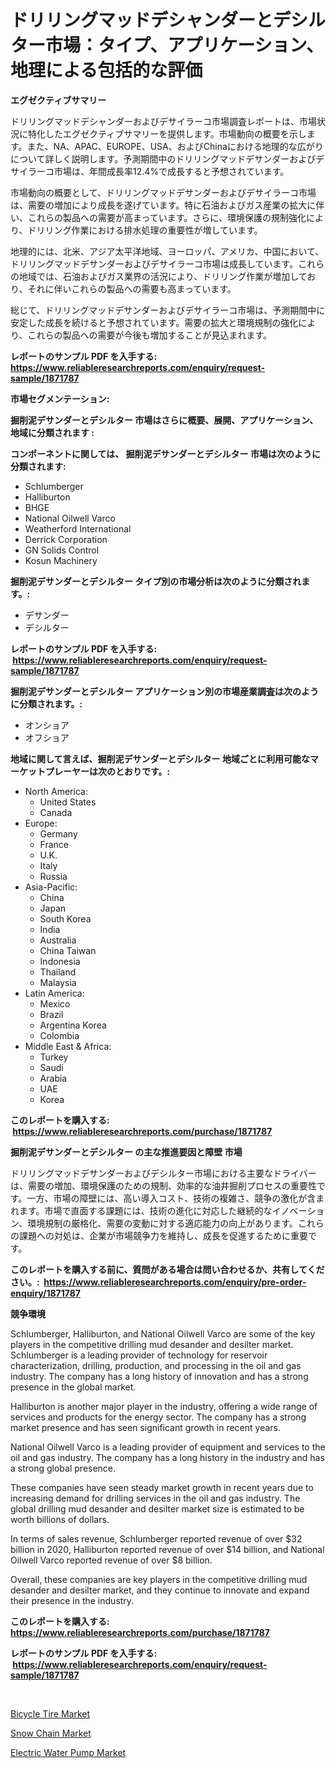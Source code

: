 <p><h1>ドリリングマッドデシャンダーとデシルター市場：タイプ、アプリケーション、地理による包括的な評価</h1></p><p><strong>エグゼクティブサマリー</strong></p>
<p><p>ドリリングマッドデシャンダーおよびデサイラーコ市場調査レポートは、市場状況に特化したエグゼクティブサマリーを提供します。市場動向の概要を示します。また、NA、APAC、EUROPE、USA、およびChinaにおける地理的な広がりについて詳しく説明します。予測期間中のドリリングマッドデサンダーおよびデサイラーコ市場は、年間成長率12.4%で成長すると予想されています。</p><p>市場動向の概要として、ドリリングマッドデサンダーおよびデサイラーコ市場は、需要の増加により成長を遂げています。特に石油およびガス産業の拡大に伴い、これらの製品への需要が高まっています。さらに、環境保護の規制強化により、ドリリング作業における排水処理の重要性が増しています。</p><p>地理的には、北米、アジア太平洋地域、ヨーロッパ、アメリカ、中国において、ドリリングマッドデサンダーおよびデサイラーコ市場は成長しています。これらの地域では、石油およびガス業界の活況により、ドリリング作業が増加しており、それに伴いこれらの製品への需要も高まっています。</p><p>総じて、ドリリングマッドデサンダーおよびデサイラーコ市場は、予測期間中に安定した成長を続けると予想されています。需要の拡大と環境規制の強化により、これらの製品への需要が今後も増加することが見込まれます。</p></p>
<p><strong>レポートのサンプル PDF を入手する: <a href="https://www.reliableresearchreports.com/enquiry/request-sample/1871787">https://www.reliableresearchreports.com/enquiry/request-sample/1871787</a></strong></p>
<p><strong>市場セグメンテーション:</strong></p>
<p><strong> 掘削泥デサンダーとデシルター 市場はさらに概要、展開、アプリケーション、地域に分類されます :</strong></p>
<p><strong>コンポーネントに関しては、 掘削泥デサンダーとデシルター 市場は次のように分類されます: &nbsp;</strong></p>
<p><ul><li>Schlumberger</li><li>Halliburton</li><li>BHGE</li><li>National Oilwell Varco</li><li>Weatherford International</li><li>Derrick Corporation</li><li>GN Solids Control</li><li>Kosun Machinery</li></ul></p>
<p><strong> 掘削泥デサンダーとデシルター タイプ別の市場分析は次のように分類されます。:</strong></p>
<p><ul><li>デサンダー</li><li>デシルター</li></ul></p>
<p><strong>レポートのサンプル PDF を入手する: &nbsp;<a href="https://www.reliableresearchreports.com/enquiry/request-sample/1871787">https://www.reliableresearchreports.com/enquiry/request-sample/1871787</a></strong></p>
<p><strong> 掘削泥デサンダーとデシルター アプリケーション別の市場産業調査は次のように分類されます。:</strong></p>
<p><ul><li>オンショア</li><li>オフショア</li></ul></p>
<p><strong>地域に関して言えば、掘削泥デサンダーとデシルター 地域ごとに利用可能なマーケットプレーヤーは次のとおりです。:</strong></p>
<p><ul>
    <li>
        North America:
        <ul>
            <li>United States</li>
            <li>Canada</li>
        </ul>
    </li>
    <li>
        Europe:
        <ul>
            <li>Germany</li>
            <li>France</li>
            <li>U.K.</li>
            <li>Italy</li>
            <li>Russia</li>
        </ul>
    </li>
    <li>
        Asia-Pacific:
        <ul>
            <li>China</li>
            <li>Japan</li>
            <li>South Korea</li>
            <li>India</li>
            <li>Australia</li>
            <li>China Taiwan</li>
            <li>Indonesia</li>
            <li>Thailand</li>
            <li>Malaysia</li>
        </ul>
    </li>
    <li>
        Latin America:
        <ul>
            <li>Mexico</li>
            <li>Brazil</li>
            <li>Argentina Korea</li>
            <li>Colombia</li>
        </ul>
    </li>
    <li>
        Middle East & Africa:
        <ul>
            <li>Turkey</li>
            <li>Saudi</li>
            <li>Arabia</li>
            <li>UAE</li>
            <li>Korea</li>
        </ul>
    </li>
    </ul></p>
<p><strong>このレポートを購入する: &nbsp;<a href="https://www.reliableresearchreports.com/purchase/1871787">https://www.reliableresearchreports.com/purchase/1871787</a></strong></p>
<p><strong>掘削泥デサンダーとデシルター の主な推進要因と障壁 市場</strong></p>
<p><p>ドリリングマッドデサンダーおよびデシルター市場における主要なドライバーは、需要の増加、環境保護のための規制、効率的な油井掘削プロセスの重要性です。一方、市場の障壁には、高い導入コスト、技術の複雑さ、競争の激化が含まれます。市場で直面する課題には、技術の進化に対応した継続的なイノベーション、環境規制の厳格化、需要の変動に対する適応能力の向上があります。これらの課題への対処は、企業が市場競争力を維持し、成長を促進するために重要です。</p></p>
<p><strong>このレポートを購入する前に、質問がある場合は問い合わせるか、共有してください。:&nbsp; <a href="https://www.reliableresearchreports.com/enquiry/pre-order-enquiry/1871787">https://www.reliableresearchreports.com/enquiry/pre-order-enquiry/1871787</a></strong></p>
<p><strong>競争環境</strong></p>
<p><p>Schlumberger, Halliburton, and National Oilwell Varco are some of the key players in the competitive drilling mud desander and desilter market. Schlumberger is a leading provider of technology for reservoir characterization, drilling, production, and processing in the oil and gas industry. The company has a long history of innovation and has a strong presence in the global market.</p><p>Halliburton is another major player in the industry, offering a wide range of services and products for the energy sector. The company has a strong market presence and has seen significant growth in recent years.</p><p>National Oilwell Varco is a leading provider of equipment and services to the oil and gas industry. The company has a long history in the industry and has a strong global presence.</p><p>These companies have seen steady market growth in recent years due to increasing demand for drilling services in the oil and gas industry. The global drilling mud desander and desilter market size is estimated to be worth billions of dollars.</p><p>In terms of sales revenue, Schlumberger reported revenue of over $32 billion in 2020, Halliburton reported revenue of over $14 billion, and National Oilwell Varco reported revenue of over $8 billion.</p><p>Overall, these companies are key players in the competitive drilling mud desander and desilter market, and they continue to innovate and expand their presence in the industry.</p></p>
<p><strong>このレポートを購入する: &nbsp; <a href="https://www.reliableresearchreports.com/purchase/1871787">https://www.reliableresearchreports.com/purchase/1871787</a></strong></p>
<p><strong>レポートのサンプル PDF を入手する: &nbsp;<a href="https://www.reliableresearchreports.com/enquiry/request-sample/1871787">https://www.reliableresearchreports.com/enquiry/request-sample/1871787</a></strong><strong></strong></p>
<p>&nbsp;</p>
<p><p><a href="https://metal-farmhouse-e95.notion.site/Bicycle-Tire-Market-Size-and-Examines-its-Market-Scope-with-a-Primary-Focus-on-Growth-Opportunitie-3f1b3577bb8346248cd9a873652fc6eb">Bicycle Tire Market</a></p><p><a href="https://crocus-run-b5a.notion.site/Snow-Chain-Market-Size-Global-Industry-Overview-Market-Segmentation-and-Forecast-2024-to-2031-2f654226df994eb9be6bfdc0eb2b879f">Snow Chain Market</a></p><p><a href="https://gratis-rainforest-2ca.notion.site/Electric-Water-Pump-Market-Offers-Provide-Insightful-Data-for-the-Time-Period-from-2024-to-2031-and--cf632c8d4cbc4809892771c5287e9c0e">Electric Water Pump Market</a></p></p>
